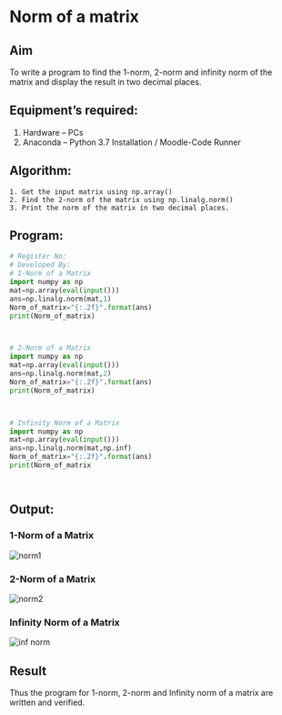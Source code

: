 # Norm of a matrix
## Aim
To write a program to find the 1-norm, 2-norm and infinity norm of the matrix and display the result in two decimal places.
## Equipment’s required:
1.	Hardware – PCs
2.	Anaconda – Python 3.7 Installation / Moodle-Code Runner
## Algorithm:
	1. Get the input matrix using np.array()   
    2. Find the 2-norm of the matrix using np.linalg.norm()
	3. Print the norm of the matrix in two decimal places.
## Program:
```Python
# Register No:
# Developed By:
# 1-Norm of a Matrix
import numpy as np
mat=np.array(eval(input()))
ans=np.linalg.norm(mat,1)
Norm_of_matrix="{:.2f}".format(ans)
print(Norm_of_matrix)



# 2-Norm of a Matrix
import numpy as np
mat=np.array(eval(input()))
ans=np.linalg.norm(mat,2)
Norm_of_matrix="{:.2f}".format(ans)
print(Norm_of_matrix)



# Infinity Norm of a Matrix
import numpy as np
mat=np.array(eval(input()))
ans=np.linalg.norm(mat,np.inf)
Norm_of_matrix="{:.2f}".format(ans)
print(Norm_of_matrix




```
## Output:
### 1-Norm of a Matrix
![norm1](https://user-images.githubusercontent.com/117935868/215326779-c8767a00-a3fd-494f-ac88-5eef310c7f3c.png)


### 2-Norm of a Matrix
![norm2](https://user-images.githubusercontent.com/117935868/215326898-e3d6c332-4e09-416a-beb4-2bcf17cc9aac.png)


### Infinity Norm of a Matrix
![inf norm](https://user-images.githubusercontent.com/117935868/215326880-950326a0-d1a7-435f-aac5-77bf4ea2c0e3.png)


## Result
Thus the program for 1-norm, 2-norm and Infinity norm of a matrix are written and verified.
